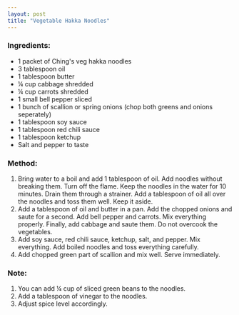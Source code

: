 ```yaml
---
layout: post
title: "Vegetable Hakka Noodles"
---
```




### Ingredients:
* 1 packet of Ching's veg hakka noodles
* 3 tablespoon oil
* 1 tablespoon butter
* ¼ cup cabbage shredded
* ¼ cup carrots shredded
* 1 small bell pepper sliced 
* 1 bunch of scallion or spring onions (chop both greens and onions seperately)
* 1 tablespoon soy sauce
* 1 tablespoon red chili sauce
* 1 tablespoon ketchup
* Salt and pepper to taste

### Method:
1. Bring water to a boil and add 1 tablespoon of oil. Add noodles without breaking them. Turn off the flame. Keep the noodles in the water for 10 minutes. Drain them through a strainer. Add a tablespoon of oil all over the noodles and toss them well. Keep it aside. 
2. Add a tablespoon of oil and butter in a pan. Add the chopped onions and saute for a second. Add bell pepper and carrots. Mix everything properly. Finally, add cabbage and saute them. Do not overcook the vegetables. 
3. Add soy sauce, red chili sauce, ketchup, salt, and pepper. Mix everything. Add boiled noodles and toss everything carefully. 
4. Add chopped green part of scallion and mix well. Serve immediately. 

### Note:
1. You can add ¼ cup of sliced green beans to the noodles.
2. Add a tablespoon of vinegar to the noodles. 
3. Adjust spice level accordingly.